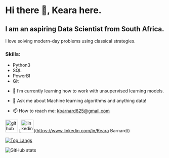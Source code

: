 # Hi there 👋,  Keara here.

## I am an aspiring Data Scientist from South Africa.

I love solving modern-day problems using classical strategies.

### Skills: 
* Python3 
* SQL 
* PowerBI 
* Git

- 🌱 I’m currently learning how to work with unsupervised learning models. 
- 💬 Ask me about Machine learning algorithms and anything data! 



- 📫 How to reach me: kbarnard625@gmail.com 


[<img src='https://cdn.jsdelivr.net/npm/simple-icons@3.0.1/icons/github.svg' alt='github' height='40'>](https://github.com/KearaB)  [<img src='https://cdn.jsdelivr.net/npm/simple-icons@3.0.1/icons/linkedin.svg' alt='linkedin' height='40'>](https://www.linkedin.com/in/Keara Barnard/)  

[![Top Langs](https://github-readme-stats.vercel.app/api/top-langs/?username=KearaB)](https://github.com/anuraghazra/github-readme-stats)

![GitHub stats](https://github-readme-stats.vercel.app/api?username=KearaB&show_icons=true)  

